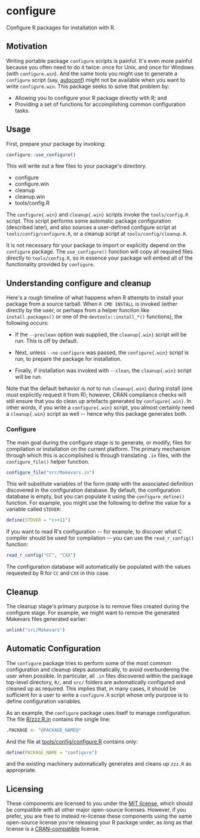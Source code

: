 # configure

Configure R packages for installation with R.

## Motivation

Writing portable package `configure` scripts is painful. It's even more painful
because you often need to do it twice: once for Unix, and once for Windows (with
`configure.win`). And the same tools you might use to generate a `configure`
script (say, [autoconf](https://www.gnu.org/software/autoconf/autoconf.html))
might not be available when you want to write `configure.win`. This package
seeks to solve that problem by:

- Allowing you to configure your R package directly with R; and
- Providing a set of functions for accomplishing common configuration tasks.

## Usage

First, prepare your package by invoking:

```r
configure::use_configure()
```

This will write out a few files to your package's directory.

- configure
- configure.win
- cleanup
- cleanup.win
- tools/config.R

The `configure{.win}` and `cleanup{.win}` scripts invoke the `tools/config.R`
script. This script performs some automatic package configuration (described
later), and also sources a user-defined configure script at
`tools/config/configure.R`, or a cleanup script at `tools/config/cleanup.R`.

It is not necessary for your package to import or explicitly depend on the
`configure` package. The `use_configure()` function will copy all required files
directly to `tools/config.R`, so in essence your package will embed all of
the functionality provided by `configure`.

## Understanding configure and cleanup

Here's a rough timeline of what happens when R attempts to install your package
from a source tarball. When `R CMD INSTALL` is invoked (either directly by the
user, or perhaps from a helper function like `install.packages()` or one of
the `devtools::install_*()` functions), the following occurs:

- If the `--preclean` option was supplied, the `cleanup{.win}` script will
  be run. This is off by default.

- Next, unless `--no-configure` was passed, the `configure{.win}` script is run,
  to prepare the package for installation.

- Finally, if installation was invoked with `--clean`, the `cleanup{.win}`
  script will be run.
  
Note that the default behavior is _not_ to run `cleanup{.win}` during install
(one must explicitly request it from R); however, CRAN compliance checks will
still ensure that you do clean up artefacts generated by `configure{.win}`. In
other words, if you write a `configure{.win}` script, you almost certainly need
a `cleanup{.win}` script as well -- hence why this package generates both.
 
### Configure

The main goal during the configure stage is to generate, or modify, files
for compilation or installation on the current platform. The primary mechanism
through which this is accomplished is through translating `.in` files, with
the `configure_file()` helper function.

```r
configure_file("src/Makevars.in")
```

This will substitute variables of the form `@VAR@` with the associated
definition discovered in the configuration database. By default, the
configuration database is empty, but you can populate it using the
`configure_define()` function. For example, you might use the following
to define the value for a variable called `STDVER`:

```r
define(STDVER = "c++11")
```

If you want to read R's configuration -- for example, to discover what C
compiler should be used for compilation -- you can use the `read_r_config()`
function:

```r
read_r_config("CC", "CXX")
```

The configuration database will automatically be populated with the values
requested by R for `CC` and `CXX` in this case.

## Cleanup

The cleanup stage's primary purpose is to remove files created during the
configure stage. For example, we might want to remove the generated
Makevars files generated earlier:

```r
unlink("src/Makevars")
```

## Automatic Configuration

The `configure` package tries to perform some of the most common configuration
and cleanup steps automatically, to avoid overburdening the user when possible.
In particular, all `.in` files discovered within the package top-level
directory, `R/`, and `src/` folders are automatically configured and cleaned up
as required. This implies that, in many cases, it should be sufficient for a
user to write a `configure.R` script whose only purpose is to define
configuration variables.

As an example, the `configure` package uses itself to manage configuration.
The file
[R/zzz.R.in](https://github.com/kevinushey/configure/blob/master/R/zzz.R.in)
contains the single line:

```r
.PACKAGE <- "@PACKAGE_NAME@"
```

And the file at
[tools/config/configure.R](https://github.com/kevinushey/configure/blob/master/tools/config/configure.R)
contains only:

```r
define(PACKAGE_NAME = "configure")
```

and the existing machinery automatically generates and cleans up `zzz.R`
as appropriate.

## Licensing

These components are licensed to you under the
[MIT license](https://opensource.org/licenses/MIT), which should be compatible
with all other major open-source licenses. However, if you prefer, you are free
to instead re-license these components using the same open-source license you're
releasing your R package under, as long as that license is a
[CRAN-compatible](https://cran.rstudio.com/web/licenses/) license.
